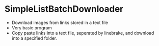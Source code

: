 # SimpleListBatchDownloader
* Download images from links stored in a text file
* Very basic program
* Copy paste links into a text file, seperated by linebrake, and download into a specified folder.

